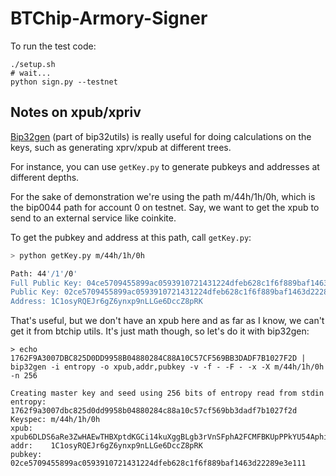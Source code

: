 BTChip-Armory-Signer
====================

To run the test code:

```
./setup.sh
# wait...
python sign.py --testnet
```


Notes on xpub/xpriv
-------------------

[Bip32gen](https://github.com/jmcorgan/bip32utils) (part of bip32utils) is really useful
for doing calculations on the keys, such as generating xprv/xpub at different trees.

For instance, you can use `getKey.py` to generate pubkeys and addresses at different depths.

For the sake of demonstration we're using the path m/44h/1h/0h, which is the bip0044 path for 
account 0 on testnet. Say, we want to get the xpub to send to an external service like coinkite.

To get the pubkey and address at this path, call `getKey.py`:

```bash
> python getKey.py m/44h/1h/0h

Path: 44'/1'/0'
Full Public Key: 04ce5709455899ac0593910721431224dfeb628c1f6f889baf1463d22289e3e111d075426080db7db46fa850b33a1b6b3e988e66d51b8899557d5d66eaaab28f62
Public Key: 02ce5709455899ac0593910721431224dfeb628c1f6f889baf1463d22289e3e111
Address: 1C1osyRQEJr6gZ6ynxp9nLLGe6DccZ8pRK
```

That's useful, but we don't have an xpub here and as far as I know, we can't get it from btchip utils. It's just
math though, so let's do it with bip32gen:

```
> echo 1762F9A3007DBC825D0DD9958B04880284C88A10C57CF569BB3DADF7B1027F2D | bip32gen -i entropy -o xpub,addr,pubkey -v -f - -F - -x -X m/44h/1h/0h -n 256

Creating master key and seed using 256 bits of entropy read from stdin
entropy: 1762f9a3007dbc825d0dd9958b04880284c88a10c57cf569bb3dadf7b1027f2d
Keyspec: m/44h/1h/0h
xpub:    xpub6DLDS6aRe3ZwHAEwTHBXptdKGCi14kuXggBLgb3rVnSFphA2FCMFBKUpPPkYU54AphijBJ1FWjfjKj6g7YU4pR1WhvtykMQwYDs8Se2SUQ5
addr:    1C1osyRQEJr6gZ6ynxp9nLLGe6DccZ8pRK
pubkey:  02ce5709455899ac0593910721431224dfeb628c1f6f889baf1463d22289e3e111
```

